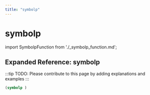 ```yaml
---
title: "symbolp"
---
```


# symbolp

import SymbolpFunction from './_symbolp_function.md';

<SymbolpFunction />

## Expanded Reference: symbolp

:::tip
TODO: Please contribute to this page by adding explanations and examples
:::

```lisp
(symbolp )
```
